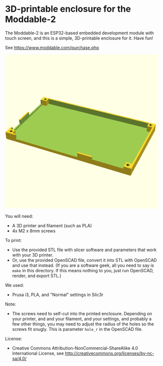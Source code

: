 # 3D-printable enclosure for the Moddable-2

The Moddable-2 is an ESP32-based embedded development module with touch
screen, and this is a simple, 3D-printable enclosure for it. Have fun!

See https://www.moddable.com/purchase.php

![Rendering](moddable-2-box.png)

You will need:

* A 3D printer and filament (such as PLA)
* 4x M2 x 8mm screws

To print:

* Use the provided STL file with slicer software and parameters that
  work with your 3D printer.
* Or, use the provided OpenSCAD file, convert it into STL with OpenSCAD
  and use that instead. (If you are a software geek, all you need to
  say is `make` in this directory. If this means nothing to you, just
  run OpenSCAD, render, and export STL.)

We used:

* Prusa i3, PLA, and "Normal" settings in Slic3r

Note:

* The screws need to self-cut into the printed enclosure. Depending on
  your printer, and and your filament, and your settings, and probably
  a few other things, you may need to adjust the radius of the holes so
  the screws fit snugly. This is parameter `hole_r` in the OpenSCAD file.

License:

* Creative Commons Attribution-NonCommercial-ShareAlike 4.0 International
  License, see http://creativecommons.org/licenses/by-nc-sa/4.0/
